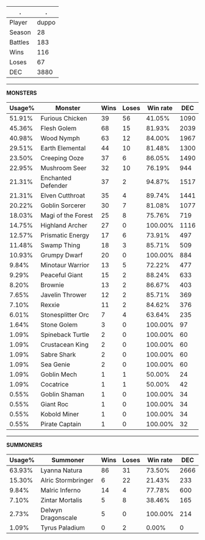 .|.
|-|-
Player|duppo
Season|28
Battles|183
Wins|116
Loses|67
DEC|3880

---
**MONSTERS**

Usage%|Monster|Wins|Loses|Win rate|DEC|
-|-|-|-|-|-|
51.91%|Furious Chicken|39|56|41.05%|1090|
45.36%|Flesh Golem|68|15|81.93%|2039|
40.98%|Wood Nymph|63|12|84.00%|1967|
29.51%|Earth Elemental|44|10|81.48%|1300|
23.50%|Creeping Ooze|37|6|86.05%|1490|
22.95%|Mushroom Seer|32|10|76.19%|944|
21.31%|Enchanted Defender|37|2|94.87%|1517|
21.31%|Elven Cutthroat|35|4|89.74%|1441|
20.22%|Goblin Sorcerer|30|7|81.08%|1077|
18.03%|Magi of the Forest|25|8|75.76%|719|
14.75%|Highland Archer|27|0|100.00%|1116|
12.57%|Prismatic Energy|17|6|73.91%|497|
11.48%|Swamp Thing|18|3|85.71%|509|
10.93%|Grumpy Dwarf|20|0|100.00%|884|
9.84%|Minotaur Warrior|13|5|72.22%|477|
9.29%|Peaceful Giant|15|2|88.24%|633|
8.20%|Brownie|13|2|86.67%|403|
7.65%|Javelin Thrower|12|2|85.71%|369|
7.10%|Rexxie|11|2|84.62%|376|
6.01%|Stonesplitter Orc|7|4|63.64%|235|
1.64%|Stone Golem|3|0|100.00%|97|
1.09%|Spineback Turtle|2|0|100.00%|60|
1.09%|Crustacean King|2|0|100.00%|60|
1.09%|Sabre Shark|2|0|100.00%|60|
1.09%|Sea Genie|2|0|100.00%|60|
1.09%|Goblin Mech|1|1|50.00%|24|
1.09%|Cocatrice|1|1|50.00%|42|
0.55%|Goblin Shaman|1|0|100.00%|34|
0.55%|Giant Roc|1|0|100.00%|34|
0.55%|Kobold Miner|1|0|100.00%|34|
0.55%|Pirate Captain|1|0|100.00%|32|

---
**SUMMONERS**

Usage%|Summoner|Wins|Loses|Win rate|DEC|
-|-|-|-|-|-|
63.93%|Lyanna Natura|86|31|73.50%|2666|
15.30%|Alric Stormbringer|6|22|21.43%|233|
9.84%|Malric Inferno|14|4|77.78%|600|
7.10%|Zintar Mortalis|5|8|38.46%|165|
2.73%|Delwyn Dragonscale|5|0|100.00%|214|
1.09%|Tyrus Paladium|0|2|0.00%|0|
